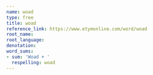 ```yaml
---
name: woad
type: free
title: woad
reference_link: https://www.etymonline.com/word/woad
root_name: 
root_language: 
denotation: 
word_sums:
- sum: 'Woad + '
  respelling: woad
---
```

